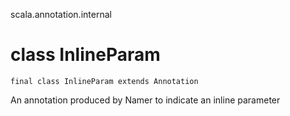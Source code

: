 scala.annotation.internal
# class InlineParam

<pre><code class="language-scala" >final class InlineParam extends Annotation</pre></code>
An annotation produced by Namer to indicate an inline parameter

